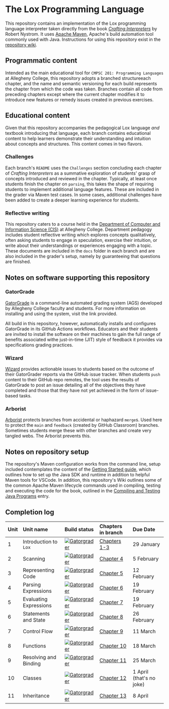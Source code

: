 # The Lox Programming Language

This repository contains an implementation of the Lox programming language interpreter
taken directly from the book [_Crafting Interpreters_](https://www.craftinginterpreters.com/)
by Robert Nystrom. It uses [Apache Maven](https://maven.apache.org/), Apache's build automation
tool commonly used with Java. Instructions for using this repository exist in the
[repository wiki](../../wiki/).

## Programmatic content

Intended as the main educational tool for `CMPSC 201: Programming Languages` at Allegheny College,
this repository adopts a branched structureeach chapter, and the name and semantic versioning for each 
build represents the chapter from which the code was taken. Branches contain all code from preceding
chapters except where the current chapter modifies it to introduce new features or remedy issues 
created in previous exercises.

## Educational content

Given that this repository accompanies the pedagogical Lox language _and_ textbook introducing that 
language, each branch contains educational content to help learners demonstrate their understanding
and intuition about concepts and structures. This content comes in two flavors.

### Challenges

Each branch's `README` uses the `Challenges` section concluding each chapter of _Crafting Interpreters_ 
as a summative exploration of students' grasp of concepts introduced and reviewed in the chapter. Typically, 
at least once students finish the chapter on `parsing`, this takes the shape of requiring students to implement 
additional language features. These are included in the grader via Maven test cases. In some cases, additional
challenges have been added to create a deeper learning experience for students.

### Reflective writing

This repository caters to a course held in the 
[Department of Computer and Information Science (CIS)](https://www.cis.allegheny.edu/) at Allegheny College.
Department pedagogy includes student reflective writing which explores concepts qualitatively, often asking
students to engage in speculation, exercise their intuition, or write about their understandings or
experiences engaging with a topic. These documents are included in the `docs` folder in each branch and 
are also included in the grader's setup, namely by guaranteeing that questions are finished.

## Notes on software supporting this repository

### GatorGrade

[GatorGrade](https://github.com/GatorEducator/gatorgrade) is a command-line automated grading system (AGS) developed
by Allegheny College faculty and students. For more information on installing and using the system, visit
the link provided.

All build in this repository, however, automatically installs and configures GatorGrade in its GitHub Actions
workflows. Educators and their students are invited to install the software on their machines to gain the 
full range of benefits associated withe just-in-time (JIT) style of feedback it provides via specifications
grading practices.

### Wizard

[Wizard](https://github.com/term-world/wizard) provides actionable issues to students based on the outcome of 
their GatorGrader reports via the GitHub issue tracker. When students `push` content to their GitHub repo remotes,
the tool uses the results of GatorGrade to post an issue detailing all of the objectives they have completed and
those that they have not yet achieved in the form of issue-based tasks.

### Arborist

[Arborist](https://github.com/term-world/arborist) protects branches from accidental or haphazard `merge`s. Used
here to protect the `main` and `feedback` (created by GitHub Classroom) branches. Sometimes students merge these
with other branches and create very tangled webs. The Arborist prevents this.

## Notes on repository setup

The repository's Maven configuration works from the command line, setup included contemplates
the content of the [Getting Started guide](wiki/Getting-Started), which outlines how to set
up the Java SDK and runtime in addition to helpful Maven tools for VSCode. In addition, this
repository's Wiki outlines some of the common Apache Maven lifecycle commands used in compiling,
testing and executing the code for the book, outlined in the 
[Compiling and Testing Java Programs](wiki/Compiling-and-Testing-Java-Programs) entry.

## Completion log

|Unit |Unit name |Build status |Chapters in branch |Due Date |
|:----|:---------|:------------|:--------|:--------|
|1    |Introduction to `Lox` |[![Gatorgrader](../../actions/workflows/main.yml/badge.svg?branch=1-lox-introduction)](../../actions/workflows/main.yml) |[Chapters 1-3](../../tree/1-lox-introduction) | 29 January |
|2    |Scanning |[![Gatorgrader](../../actions/workflows/main.yml/badge.svg?branch=2-scanning)](../../actions/workflows/main.yml) |[Chapter 4](../../tree/2-scanning) | 5 February |
|3    |Representing Code |[![Gatorgrader](../../actions/workflows/main.yml/badge.svg?branch=3-representing-code)](../../actions/workflows/main.yml) |[Chapter 5](../../tree/3-representing-code) | 12 February |
|4    |Parsing Expressions |[![Gatorgrader](../../actions/workflows/main.yml/badge.svg?branch=4-parsing-expressions)](../../actions/workflows/main.yml) |[Chapter 6](../../tree/4-parsing-expressions) | 19 February |
|5    |Evaluating Expressions |[![Gatorgrader](../../actions/workflows/main.yml/badge.svg?branch=5-evaluating-expressions)](../../actions/workflows/main.yml) |[Chapter 7](../../tree/5-evaluating-expressions) | 19 February |
|6    |Statements and State |[![Gatorgrader](../../actions/workflows/main.yml/badge.svg?branch=6-statements-state)](../../actions/workflows/main.yml) |[Chapter 8](../../tree/6-statements-state) | 26 February |
|7    |Control Flow |[![Gatorgrader](../../actions/workflows/main.yml/badge.svg?branch=7-control-flow)](../../actions/workflows/main.yml) |[Chapter 9](../../tree/7-control-flow) | 11 March | 
|8    |Functions |[![Gatorgrader](../../actions/workflows/main.yml/badge.svg?branch=8-functions)](../../actions/workflows/main.yml) |[Chapter 10](../../tree/8-functions) | 18 March |
|9    |Resolving and Binding |[![Gatorgrader](../../actions/workflows/main.yml/badge.svg?branch=9-resolving-binding)](../../actions/workflows/main.yml) |[Chapter 11](../../tree/9-resolving-binding) | 25 March |
|10    |Classes |[![Gatorgrader](../../actions/workflows/main.yml/badge.svg?branch=10-representing-code)](../../actions/workflows/main.yml) |[Chapter 12](../../tree/10-classes) | 1 April (that's no joke) |
|11    |Inheritance |[![Gatorgrader](../../actions/workflows/main.yml/badge.svg?branch=11-inheritance)](../../actions/workflows/main.yml) |[Chapter 13](../../tree/13-inheritance) | 8 April |
